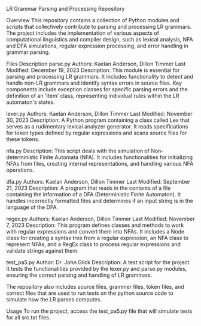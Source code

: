 LR Grammar Parsing and Processing Repository

Overview
This repository contains a collection of Python modules and scripts that collectively contribute to parsing and processing LR grammars. The project includes the implementation of various aspects of computational linguistics and compiler design, such as lexical analysis, NFA and DFA simulations, regular expression processing, and error handling in grammar parsing.

Files Description
parse.py
Authors: Kaelan Anderson, Dillon Timmer
Last Modified: December 19, 2023
Description: This module is essential for parsing and processing LR grammars. It includes functionality to detect and handle non-LR grammars and identify syntax errors in source files. Key components include exception classes for specific parsing errors and the definition of an 'Item' class, representing individual rules within the LR automaton's states.

lexer.py
Authors: Kaelan Anderson, Dillon Timmer
Last Modified: November 30, 2023
Description: A Python program containing a class called Lex that serves as a rudimentary lexical analyzer generator. It reads specifications for token types defined by regular expressions and scans source files for these tokens.

nfa.py
Description: This script deals with the simulation of Non-deterministic Finite Automata (NFA). It includes functionalities for initializing NFAs from files, creating internal representations, and handling various NFA operations.

dfa.py
Authors: Kaelan Anderson, Dillon Timmer
Last Modified: September 21, 2023
Description: A program that reads in the contents of a file containing the information of a DFA (Deterministic Finite Automaton). It handles incorrectly formatted files and determines if an input string is in the language of the DFA.

regex.py
Authors: Kaelan Anderson, Dillon Timmer
Last Modified: November 7, 2023
Description: This program defines classes and methods to work with regular expressions and convert them into NFAs. It includes a Node class for creating a syntax tree from a regular expression, an NFA class to represent NFAs, and a RegEx class to process regular expressions and validate strings against them.

test_pa5.py
Author: Dr. John Glick
Description: A test script for the project. It tests the functionalities provided by the lexer.py and parse.py modules, ensuring the correct parsing and handling of LR grammars.

The repository also includes source files, grammer files, token files, and correct files that are used to run tests on the python source code to simulate how the LR parses computes. 

Usage
To run the project, access the test_pa5.py file that will simulate tests for all src.txt files. 
